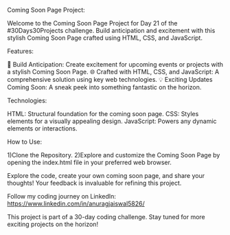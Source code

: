 Coming Soon Page Project:

Welcome to the Coming Soon Page Project for Day 21 of the #30Days30Projects challenge. Build anticipation and excitement with this stylish Coming Soon Page crafted using HTML, CSS, and JavaScript.

Features:

🚀 Build Anticipation: Create excitement for upcoming events or projects with a stylish Coming Soon Page.
🌐 Crafted with HTML, CSS, and JavaScript: A comprehensive solution using key web technologies.
💡 Exciting Updates Coming Soon: A sneak peek into something fantastic on the horizon.

Technologies:

HTML: Structural foundation for the coming soon page.
CSS: Styles elements for a visually appealing design.
JavaScript: Powers any dynamic elements or interactions.

How to Use:

1)Clone the Repository.
2)Explore and customize the Coming Soon Page by opening the index.html file in your preferred web browser.

Explore the code, create your own coming soon page, and share your thoughts! Your feedback is invaluable for refining this project.

Follow my coding journey on LinkedIn: https://www.linkedin.com/in/anuragjaiswal5826/

This project is part of a 30-day coding challenge. Stay tuned for more exciting projects on the horizon!
